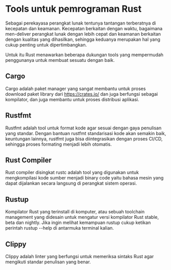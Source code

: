 # Tools untuk pemrograman Rust

Sebagai perekayasa perangkat lunak tentunya tantangan terberatnya di kecepatan dan keamanan. Kecepatan berkaitan dengan waktu, bagaimana men-deliver perangkat lunak dengan lebih cepat dan keamanan berkaitan dengan kualitas yang dihasilkan, sehingga keduanya merupakan hal yang cukup penting untuk dipertimbangkan.

Untuk itu Rust menawarkan beberapa dukungan tools yang mempermudah penggunanya untuk membuat sesuatu dengan baik.

## Cargo
Cargo adalah paket manager yang sangat membantu untuk proses download paket library dari https://crates.io/ dan juga berfungsi sebagai kompilator, dan juga membantu untuk proses distribusi aplikasi.

## Rustfmt
Rustfmt adalah tool untuk format kode agar sesuai dengan gaya penulisan yang standar. Dengan bantuan rustfmt standarisasi kode akan semakin baik, keuntungan lainnya, rustfmt juga bisa diintegrasikan dengan proses CI/CD, sehingga proses formating menjadi lebih otomatis.

## Rust Compiler
Rust compiler disingkat rustc adalah tool yang digunakan untuk mengkompilasi kode sumber menjadi binary code yaitu bahasa mesin yang dapat dijalankan secara langsung di perangkat sistem operasi.

## Rustup
Kompilator Rust yang terinstall di komputer, atau sebuah toolchain management yang didesain untuk mengatur versi kompilator Rust stable, beta dan nightly. Jika ingin melihat kemampuan rustup cukup ketikan perintah rustup --help di antarmuka terminal kalian.

## Clippy
Clippy adalah linter yang berfungsi untuk memeriksa sintaks Rust agar mengikuti standar penulisan yang benar.